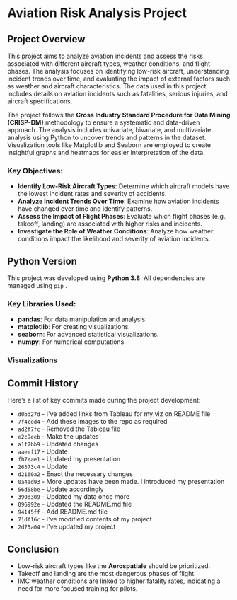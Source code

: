 # **Aviation Risk Analysis Project**

## **Project Overview**
This project aims to analyze aviation incidents and assess the risks associated with different aircraft types, weather conditions, and flight phases. The analysis focuses on identifying low-risk aircraft, understanding incident trends over time, and evaluating the impact of external factors such as weather and aircraft characteristics. The data used in this project includes details on aviation incidents such as fatalities, serious injuries, and aircraft specifications.

The project follows the **Cross Industry Standard Procedure for Data Mining (CRISP-DM)** methodology to ensure a systematic and data-driven approach. The analysis includes univariate, bivariate, and multivariate analysis using Python to uncover trends and patterns in the dataset. Visualization tools like Matplotlib and Seaborn are employed to create insightful graphs and heatmaps for easier interpretation of the data.

### **Key Objectives**:
- **Identify Low-Risk Aircraft Types**: Determine which aircraft models have the lowest incident rates and severity of accidents.
- **Analyze Incident Trends Over Time**: Examine how aviation incidents have changed over time and identify patterns.
- **Assess the Impact of Flight Phases**: Evaluate which flight phases (e.g., takeoff, landing) are associated with higher risks and incidents.
- **Investigate the Role of Weather Conditions**: Analyze how weather conditions impact the likelihood and severity of aviation incidents.


## **Python Version**
This project was developed using **Python 3.8**. All dependencies are managed using `pip` .

### **Key Libraries Used**:
- **pandas**: For data manipulation and analysis.
- **matplotlib**: For creating visualizations.
- **seaborn**: For advanced statistical visualizations.
- **numpy**: For numerical computations.


### Visualizations

## Commit History
Here’s a list of key commits made during the project development:

- `d0bd27d` - I've added links from Tableau for my viz on README file
- `7f4ced4` - Add these images to the repo as required
- `ad2f7fc` - Removed the Tableau file
- `e2c9eeb` - Make the updates
- `a1f7bb9` - Updated changes
- `aaeef17` - Update
- `fb7eae1` - Updated my presentation
- `26373c4` - Update
- `d2160a2` - Enact the necessary changes
- `0a4ad93` - More updates have been made. I introduced my presentation
- `56d58be` - Update accordingly
- `390d309` - Updated my data once more
- `096992e` - Updated the README.md file
- `94145ff` - Add README.md file
- `71df16c` - I've modified contents of my project
- `2d75a04` - I've updated my project


## Conclusion
- Low-risk aircraft types like the **Aerospatiale** should be prioritized.
- Takeoff and landing are the most dangerous phases of flight.
- IMC weather conditions are linked to higher fatality rates, indicating a need for more focused training for pilots.




